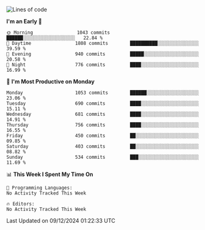 <!--START_SECTION:waka-->
![Lines of code](https://img.shields.io/badge/From%20Hello%20World%20I%27ve%20Written-39.9%20million%20lines%20of%20code-blue)

**I'm an Early 🐤** 

```text
🌞 Morning                1043 commits        ██████░░░░░░░░░░░░░░░░░░░   22.84 % 
🌆 Daytime                1808 commits        ██████████░░░░░░░░░░░░░░░   39.59 % 
🌃 Evening                940 commits         █████░░░░░░░░░░░░░░░░░░░░   20.58 % 
🌙 Night                  776 commits         ████░░░░░░░░░░░░░░░░░░░░░   16.99 % 
```
📅 **I'm Most Productive on Monday** 

```text
Monday                   1053 commits        ██████░░░░░░░░░░░░░░░░░░░   23.06 % 
Tuesday                  690 commits         ████░░░░░░░░░░░░░░░░░░░░░   15.11 % 
Wednesday                681 commits         ████░░░░░░░░░░░░░░░░░░░░░   14.91 % 
Thursday                 756 commits         ████░░░░░░░░░░░░░░░░░░░░░   16.55 % 
Friday                   450 commits         ██░░░░░░░░░░░░░░░░░░░░░░░   09.85 % 
Saturday                 403 commits         ██░░░░░░░░░░░░░░░░░░░░░░░   08.82 % 
Sunday                   534 commits         ███░░░░░░░░░░░░░░░░░░░░░░   11.69 % 
```


📊 **This Week I Spent My Time On** 

```text
💬 Programming Languages: 
No Activity Tracked This Week

🔥 Editors: 
No Activity Tracked This Week
```


 Last Updated on 09/12/2024 01:22:33 UTC
<!--END_SECTION:waka-->
```
